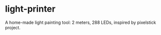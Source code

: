 # light-printer
A home-made light painting tool: 2 meters, 288 LEDs, inspired by pixelstick project.
